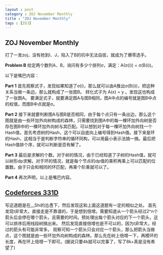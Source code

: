 ```yaml
---
layout : post
category : ZOJ November Monthly
title : "ZOJ November Monthly"
tags : [ZOJ]
---
```

## ZOJ November Monthly

打了一发zoj，没有抢到I、J，陷入了B的坑中无法自拔，就成为了爆零选手。

**Problem B**
给定两个数列A、B，询问有多少个排列σ，满足：A(σ(i)) = σ(B(i))。

以下是嘴巴内容：

**Part 1**
首先观察式子，发现如果知道了σ(i)，那么就可以由A推出σ(B(i))，把这种关系当做一条边，那么就构成了一张图B。
转化式子为 A(x) = y 。发现这也构成了一张图A。
要满足式子，就要满足图A与图B相同，图A中点的编号就是图B中点的权值，而图B中点就是σ。

**Part 2**
接下来就要判断图A与图B是否相同，由于每个点只有一条出边，那么这个图就是由一些环加外向树构成的森林，只需要找到图A中的每一棵环加外向树是否存在图B中的一棵环加外向树与其匹配。可以想到对于每一棵环加外向树找一个Hash值，首先考虑树的Hash，这个可以自底向上编号得到Hash值。接下来是环的Hash，这相当于是判断字符串的循环同构，可以用最小表示法搞一搞。最后把Hash值排个序，就可以判断是否有解了。

**Part 3**
最后是求解的个数。对于树的情况，由于已经知道了子树的Hash值，就可以树形dp求解。对于环的情况，就是每个节点的dp值的乘积再乘上可以匹配的位置数。由于只会和相同的环匹配，再乘个阶乘就可以了。

**Part 4**
再次声明，以上是嘴巴内容。








## [Codeforces 331D](http://codeforces.com/problemset/problem/331/D3)

写这道题是在__Shi的怂恿下，然后发现这和上面这道题有一定的相似之处。
首先发现t非常大，直接走是不靠谱的，于是想到倍增。需要知道从一个箭头经过2^n个箭头后会停在哪个箭头，且需要的时间。预处理出每个箭头对应的下一个箭头，这可以排序后用线段树搞出来。
然后发现直接倍增也是不可以的，因为t非常大，经过的箭头有可能非常多。
观察可知一个箭头只会对应一个箭头，那么把箭头当做点，这个图就是由一些环加外向树构成的森林。那么先在树上倍增一下，再模环的长度，再在环上倍增一下即可。(据说只要4k就可以完事了，写了8k+真是没有希望了)
